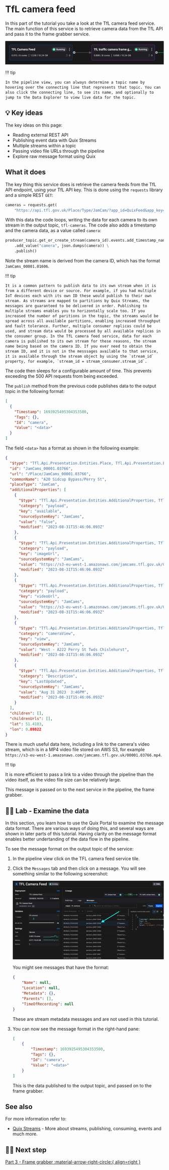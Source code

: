 # TfL camera feed

In this part of the tutorial you take a look at the TfL camera feed service. The main function of this service is to retrieve camera data from the TfL API and pass it to the frame grabber service.

![TfL camera feed](./images/tfl-camera-feed-pipeline-segment.png)

!!! tip

    In the pipeline view, you can always determine a topic name by hovering over the connecting line that represents that topic. You can also click the connecting line, to see its name, and optionally to jump to the Data Explorer to view live data for the topic.

## 💡 Key ideas

The key ideas on this page:

* Reading external REST API
* Publishing event data with Quix Streams
* Multiple streams within a topic
* Passing video file URLs through the pipeline
* Explore raw message format using Quix

## What it does

The key thing this service does is retrieve the camera feeds from the TfL API endpoint, using your TfL API key. This is done using the `requests` library and a simple REST `GET`:

``` python
cameras = requests.get(
    "https://api.tfl.gov.uk/Place/Type/JamCam/?app_id=QuixFeed&app_key={}".format(api_key))
```

With this data the code loops, writing the data for each camera to its own stream in the output topic, `tfl-cameras`. The code also adds a timestamp and the camera data, as a value called `camera`:

``` python
producer_topic.get_or_create_stream(camera_id).events.add_timestamp_nanoseconds(time.time_ns()) \
    .add_value("camera", json.dumps(camera)) \
    .publish()    
```

Note the stream name is derived from the camera ID, which has the format `JamCams_00001.01606`.

!!! tip 

    It is a common pattern to publish data to its own stream when it is from a different device or source. For example, if you had multiple IoT devices each with its own ID these would publish to their own stream. As streams are mapped to partitions by Quix Streams, the messages are guaranteed to be delivered in order. Publishing to multiple streams enables you to horizontally scale too. If you increased the number of paritions in the topic, the streams would be spread across all available partitions, enabling increased throughput and fault tolerance. Further, multiple consumer replicas could be used, and stream data would be processed by all available replicas in the consumer group. In the TfL camera feed service, data for each camera is published to its own stream for these reasons, the stream name being based on the camera ID. If you ever need to obtain the stream ID, and it is not in the messsages available to that service, it is available through the stream object by using the `stream_id` property, for example, `stream_id = stream_consumer.stream_id`.

The code then sleeps for a configurable amount of time. This prevents exceeding the 500 API requests from being exceeded.

The `publish` method from the previous code publishes data to the output topic in the following format:

``` json
[
  {
    "Timestamp": 1693925495304353500,
    "Tags": {},
    "Id": "camera",
    "Value": "<data>"
  }
]
```

The field `<data>` has a format as shown in the following example:

``` json
{
  "$type": "Tfl.Api.Presentation.Entities.Place, Tfl.Api.Presentation.Entities",
  "id": "JamCams_00001.03766",
  "url": "/Place/JamCams_00001.03766",
  "commonName": "A20 Sidcup Bypass/Perry St",
  "placeType": "JamCam",
  "additionalProperties": [
    {
      "$type": "Tfl.Api.Presentation.Entities.AdditionalProperties, Tfl.Api.Presentation.Entities",
      "category": "payload",
      "key": "available",
      "sourceSystemKey": "JamCams",
      "value": "false",
      "modified": "2023-08-31T15:46:06.093Z"
    },
    {
      "$type": "Tfl.Api.Presentation.Entities.AdditionalProperties, Tfl.Api.Presentation.Entities",
      "category": "payload",
      "key": "imageUrl",
      "sourceSystemKey": "JamCams",
      "value": "https://s3-eu-west-1.amazonaws.com/jamcams.tfl.gov.uk/00001.03766.jpg",
      "modified": "2023-08-31T15:46:06.093Z"
    },
    {
      "$type": "Tfl.Api.Presentation.Entities.AdditionalProperties, Tfl.Api.Presentation.Entities",
      "category": "payload",
      "key": "videoUrl",
      "sourceSystemKey": "JamCams",
      "value": "https://s3-eu-west-1.amazonaws.com/jamcams.tfl.gov.uk/00001.03766.mp4",
      "modified": "2023-08-31T15:46:06.093Z"
    },
    {
      "$type": "Tfl.Api.Presentation.Entities.AdditionalProperties, Tfl.Api.Presentation.Entities",
      "category": "cameraView",
      "key": "view",
      "sourceSystemKey": "JamCams",
      "value": "West - A222 Perry St Twds Chislehurst",
      "modified": "2023-08-31T15:46:06.093Z"
    },
    {
      "$type": "Tfl.Api.Presentation.Entities.AdditionalProperties, Tfl.Api.Presentation.Entities",
      "category": "Description",
      "key": "LastUpdated",
      "sourceSystemKey": "JamCams",
      "value": "Aug 31 2023  3:46PM",
      "modified": "2023-08-31T15:46:06.093Z"
    }
  ],
  "children": [],
  "childrenUrls": [],
  "lat": 51.4183,
  "lon": 0.09822
}
```

There is much useful data here, including a link to the camera's video stream, which is in a MP4 video file stored on AWS S3, for example `https://s3-eu-west-1.amazonaws.com/jamcams.tfl.gov.uk/00001.03766.mp4`.

!!! tip

  It is more efficient to pass a link to a video through the pipeline than the video itself, as the video file size can be relatively large.

This message is passed on to the next service in the pipeline, the frame grabber.

## 👩‍🔬 Lab - Examine the data 

In this section, you learn how to use the Quix Portal to examine the message data format. There are various ways of doing this, and several ways are shown in later parts of this tutorial. Having clarity on the message format enables better undertanding of the data flow in the pipeline.

To see the message format on the output topic of the service:

1. In the pipeline view click on the TFL camera feed service tile.

2. Click the `Messages` tab and then click on a message. You will see something similar to the following screenshot:

    ![Message view](./images/tfl-camera-feed-message-view.png)

    You might see messages that have the format:

    ``` json
    {
        "Name": null,
        "Location": null,
        "Metadata": {},
        "Parents": [],
        "TimeOfRecording": null
    }        
    ```

    These are stream metadata messages and are not used in this tutorial.

3. You can now see the message format in the right-hand pane:

    ``` json
    [
        {
            "Timestamp": 1693925495304353500,
            "Tags": {},
            "Id": "camera",
            "Value": "<data>"
        }
    ]
    ```

    This is the data published to the output topic, and passed on to the frame grabber.

## See also

For more information refer to:

* [Quix Streams](../../../client-library-intro.md) - More about streams, publishing, consuming, events and much more. 

## 🏃‍♀️ Next step

[Part 3 - Frame grabber :material-arrow-right-circle:{ align=right }](tfl-frame-grabber.md)
